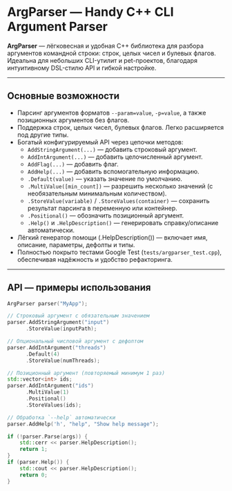 # ArgParser — Handy C++ CLI Argument Parser

**ArgParser** — лёгковесная и удобная C++ библиотека для разбора аргументов командной строки: строк, целых чисел и булевых флагов.  
Идеальна для небольших CLI-утилит и pet-проектов, благодаря интуитивному DSL-стилю API и гибкой настройке.

---

##  Основные возможности

- Парсинг аргументов форматов `--param=value`, `-p=value`, а также позиционных аргументов без флагов.
- Поддержка строк, целых чисел, булевых флагов. Легко расширяется под другие типы.
- Богатый конфигурируемый API через цепочки методов:
  - `AddStringArgument(...)` — добавить строковый аргумент.
  - `AddIntArgument(...)` — добавить целочисленный аргумент.
  - `AddFlag(...)` — добавить флаг.
  - `AddHelp(...)` — добавить вспомогательную информацию.
  - `.Default(value)` — указать значение по умолчанию.
  - `.MultiValue([min_сount])` — разрешить несколько значений (с необязательным минимальным количеством).
  - `.StoreValue(variable)` / `.StoreValues(container)` — сохранить результат парсинга в переменную или контейнер.
  - `.Positional()` — обозначить позиционный аргумент.
  - `.Help()` и `.HelpDescription()` — генерировать справку/описание автоматически.
- Лёгкий генератор помощи (.HelpDescription()) — включает имя, описание, параметры, дефолты и типы.
- Полностью покрыто тестами Google Test (`tests/argparser_test.cpp`), обеспечивая надёжность и удобство рефакторинга.

---

##  API — примеры использования

```cpp
ArgParser parser("MyApp");

// Строковый аргумент с обязательным значением
parser.AddStringArgument("input")
      .StoreValue(inputPath);

// Опциональный числовой аргумент с дефолтом
parser.AddIntArgument("threads")
      .Default(4)
      .StoreValue(numThreads);

// Позиционный аргумент (повторяемый минимум 1 раз)
std::vector<int> ids;
parser.AddIntArgument("ids")
      .MultiValue(1)
      .Positional()
      .StoreValues(ids);

// Обработка `--help` автоматически
parser.AddHelp('h', "help", "Show help message");

if (!parser.Parse(args)) {
    std::cerr << parser.HelpDescription();
    return 1;
}
if (parser.Help()) {
    std::cout << parser.HelpDescription();
    return 0;
}